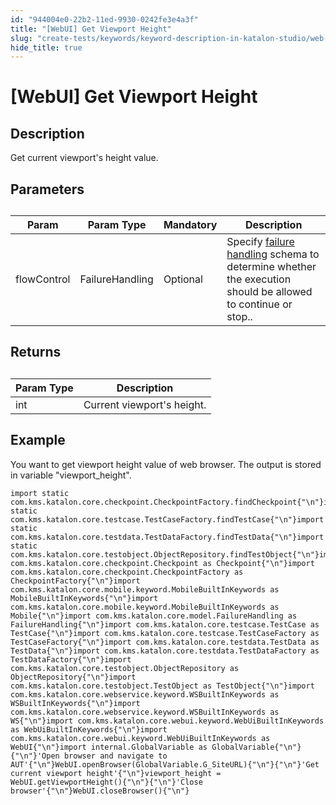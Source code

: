 ```yaml
---
id: "944004e0-22b2-11ed-9930-0242fe3e4a3f"
title: "[WebUI] Get Viewport Height"
slug: "create-tests/keywords/keyword-description-in-katalon-studio/web-ui-keywords/webui-get-viewport-height"
hide_title: true
---
```


# <a id="id_0" class="anchor_top_offset"/><a id="ariaid-title1" class="anchor_top_offset"/>[WebUI] Get Viewport Height


## <a id="id_0__id_1" class="anchor_top_offset"/>Description  

              
<p xmlns="http://www.w3.org/1999/xhtml" className="p">Get current viewport's height value.</p> 
      

## <a id="id_0__id_2" class="anchor_top_offset"/>Parameters  

              
<table xmlns="http://www.w3.org/1999/xhtml" className="table anchor_top_offset" id="id_0__f4a4702d-24ac-47cb-aff2-dd679c4d350f"><caption /><colgroup><col /><col /><col /><col /></colgroup><thead className="thead"><tr className><th className="entry anchor_top_offset" id="id_0__f4a4702d-24ac-47cb-aff2-dd679c4d350f__entry__1">Param</th><th className="entry anchor_top_offset" id="id_0__f4a4702d-24ac-47cb-aff2-dd679c4d350f__entry__2">Param Type</th><th className="entry anchor_top_offset" id="id_0__f4a4702d-24ac-47cb-aff2-dd679c4d350f__entry__3">Mandatory</th><th className="entry anchor_top_offset" id="id_0__f4a4702d-24ac-47cb-aff2-dd679c4d350f__entry__4">Description</th></tr></thead><tbody className="tbody"><tr className><td className="entry" headers="id_0__f4a4702d-24ac-47cb-aff2-dd679c4d350f__entry__1 id_0__f4a4702d-24ac-47cb-aff2-dd679c4d350f__entry__2 id_0__f4a4702d-24ac-47cb-aff2-dd679c4d350f__entry__3 id_0__f4a4702d-24ac-47cb-aff2-dd679c4d350f__entry__4 ">flowControl</td><td className="entry" headers="id_0__f4a4702d-24ac-47cb-aff2-dd679c4d350f__entry__1 id_0__f4a4702d-24ac-47cb-aff2-dd679c4d350f__entry__2 id_0__f4a4702d-24ac-47cb-aff2-dd679c4d350f__entry__3 id_0__f4a4702d-24ac-47cb-aff2-dd679c4d350f__entry__4 ">FailureHandling</td><td className="entry" headers="id_0__f4a4702d-24ac-47cb-aff2-dd679c4d350f__entry__1 id_0__f4a4702d-24ac-47cb-aff2-dd679c4d350f__entry__2 id_0__f4a4702d-24ac-47cb-aff2-dd679c4d350f__entry__3 id_0__f4a4702d-24ac-47cb-aff2-dd679c4d350f__entry__4 ">Optional</td><td className="entry" headers="id_0__f4a4702d-24ac-47cb-aff2-dd679c4d350f__entry__1 id_0__f4a4702d-24ac-47cb-aff2-dd679c4d350f__entry__2 id_0__f4a4702d-24ac-47cb-aff2-dd679c4d350f__entry__3 id_0__f4a4702d-24ac-47cb-aff2-dd679c4d350f__entry__4 ">Specify <a className="xref" href="/docs/maintain/configure-failure-handling-settings-in-katalon-studio#id_3">failure handling</a> schema to determine whether the execution should be allowed to continue or stop..</td></tr></tbody></table> 
      

## <a id="id_0__id_3" class="anchor_top_offset"/>Returns

              
<table xmlns="http://www.w3.org/1999/xhtml" className="table anchor_top_offset" id="id_0__4bf4bc01-ad44-4d73-a826-5d84c2dd17e6"><caption /><thead className="thead"><tr className><th className="entry anchor_top_offset" id="id_0__4bf4bc01-ad44-4d73-a826-5d84c2dd17e6__entry__1">Param Type</th><th className="entry anchor_top_offset" id="id_0__4bf4bc01-ad44-4d73-a826-5d84c2dd17e6__entry__2">Description</th></tr></thead><tbody className="tbody"><tr className><td className="entry" headers="id_0__4bf4bc01-ad44-4d73-a826-5d84c2dd17e6__entry__1 id_0__4bf4bc01-ad44-4d73-a826-5d84c2dd17e6__entry__2 ">int</td><td className="entry" headers="id_0__4bf4bc01-ad44-4d73-a826-5d84c2dd17e6__entry__1 id_0__4bf4bc01-ad44-4d73-a826-5d84c2dd17e6__entry__2 ">Current viewport's height.</td></tr></tbody></table> 
      

## <a id="id_0__id_4" class="anchor_top_offset"/>Example 

              
<p xmlns="http://www.w3.org/1999/xhtml" className="p">You want to get viewport height value of web browser. The output   is stored in variable "viewport_height".</p> 
              
<pre xmlns="http://www.w3.org/1999/xhtml" className="pre codeblock"><code>import static com.kms.katalon.core.checkpoint.CheckpointFactory.findCheckpoint{"\n"}import static com.kms.katalon.core.testcase.TestCaseFactory.findTestCase{"\n"}import static com.kms.katalon.core.testdata.TestDataFactory.findTestData{"\n"}import static com.kms.katalon.core.testobject.ObjectRepository.findTestObject{"\n"}import com.kms.katalon.core.checkpoint.Checkpoint as Checkpoint{"\n"}import com.kms.katalon.core.checkpoint.CheckpointFactory as CheckpointFactory{"\n"}import com.kms.katalon.core.mobile.keyword.MobileBuiltInKeywords as MobileBuiltInKeywords{"\n"}import com.kms.katalon.core.mobile.keyword.MobileBuiltInKeywords as Mobile{"\n"}import com.kms.katalon.core.model.FailureHandling as FailureHandling{"\n"}import com.kms.katalon.core.testcase.TestCase as TestCase{"\n"}import com.kms.katalon.core.testcase.TestCaseFactory as TestCaseFactory{"\n"}import com.kms.katalon.core.testdata.TestData as TestData{"\n"}import com.kms.katalon.core.testdata.TestDataFactory as TestDataFactory{"\n"}import com.kms.katalon.core.testobject.ObjectRepository as ObjectRepository{"\n"}import com.kms.katalon.core.testobject.TestObject as TestObject{"\n"}import com.kms.katalon.core.webservice.keyword.WSBuiltInKeywords as WSBuiltInKeywords{"\n"}import com.kms.katalon.core.webservice.keyword.WSBuiltInKeywords as WS{"\n"}import com.kms.katalon.core.webui.keyword.WebUiBuiltInKeywords as WebUiBuiltInKeywords{"\n"}import com.kms.katalon.core.webui.keyword.WebUiBuiltInKeywords as WebUI{"\n"}import internal.GlobalVariable as GlobalVariable{"\n"}{"\n"}'Open browser and navigate to AUT'{"\n"}WebUI.openBrowser(GlobalVariable.G_SiteURL){"\n"}{"\n"}'Get current viewport height'{"\n"}viewport_height = WebUI.getViewportHeight(){"\n"}{"\n"}'Close browser'{"\n"}WebUI.closeBrowser(){"\n"}</code></pre> 
            
